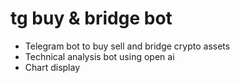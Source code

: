 # tg buy & bridge bot
- Telegram bot to buy sell and bridge crypto assets
-  Technical analysis bot using open ai
-  Chart display

